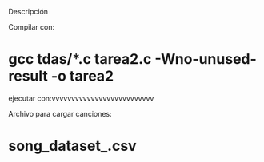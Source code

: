 Descripción

Compilar con: 
# gcc tdas/*.c tarea2.c -Wno-unused-result -o tarea2

ejecutar con:vvvvvvvvvvvvvvvvvvvvvvvvvv

Archivo para cargar canciones:
# song_dataset_.csv